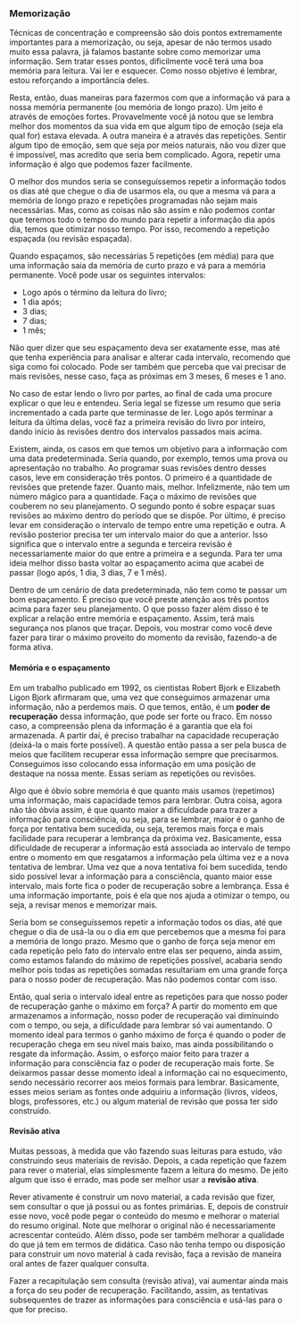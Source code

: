 ### Memorização

Técnicas de concentração e compreensão são dois pontos extremamente importantes para a memorização, ou seja, apesar de não termos usado muito essa palavra, já falamos bastante sobre como memorizar uma informação. Sem tratar esses pontos, dificilmente você terá uma boa memória para leitura. Vai ler e esquecer. Como nosso objetivo é lembrar, estou reforçando a importância deles.

Resta, então, duas maneiras para fazermos com que a informação vá para a nossa memória permanente (ou memória de longo prazo). Um jeito é através de emoções fortes. Provavelmente você já notou que se lembra melhor dos momentos da sua vida em que algum tipo de emoção (seja ela qual for) estava elevada. A outra maneira é a através das repetições. Sentir algum tipo de emoção, sem que seja por meios naturais, não vou dizer que é impossível, mas acredito que seria bem complicado. Agora, repetir uma informação é algo que podemos fazer facilmente.

O melhor dos mundos seria se conseguíssemos repetir a informação todos os dias até que chegue o dia de usarmos ela, ou que a mesma vá para a memória de longo prazo e repetições programadas não sejam mais necessárias. Mas, como as coisas não são assim e não podemos contar que teremos todo o tempo do mundo para repetir a informação dia após dia, temos que otimizar nosso tempo. Por isso, recomendo a repetição espaçada (ou revisão espaçada).

Quando espaçamos, são necessárias 5 repetições (em média) para que uma informação saia da memória de curto prazo e vá para a memória permanente. Você pode usar os seguintes intervalos:

* Logo após o término da leitura do livro;
* 1 dia após;
* 3 dias;
* 7 dias;
* 1 mês;

Não quer dizer que seu espaçamento deva ser exatamente esse, mas até que tenha experiência para analisar e alterar cada intervalo, recomendo que siga como foi colocado. Pode ser também que perceba que vai precisar de mais revisões, nesse caso, faça as próximas em 3 meses, 6 meses e 1 ano.

No caso de estar lendo o livro por partes, ao final de cada uma procure explicar o que leu e entendeu. Seria legal se fizesse um resumo que seria incrementado a cada parte que terminasse de ler. Logo após terminar a leitura da última delas, você faz a primeira revisão do livro por inteiro, dando início às revisões dentro dos intervalos passados mais acima.

Existem, ainda, os casos em que temos um objetivo para a informação com uma data predeterminada. Seria quando, por exemplo, temos uma prova ou apresentação no trabalho. Ao programar suas revisões dentro desses casos, leve em consideração três pontos. O primeiro é a quantidade de revisões que pretende fazer. Quanto mais, melhor. Infelizmente, não tem um número mágico para a quantidade. Faça o máximo de revisões que couberem no seu planejamento. O segundo ponto é sobre espaçar suas revisões ao máximo dentro do período que se dispõe. Por último, é preciso levar em consideração o intervalo de tempo entre uma repetição e outra. A revisão posterior precisa ter um intervalo maior do que a anterior. Isso significa que o intervalo entre a segunda e terceira revisão é necessariamente maior do que entre a primeira e a segunda. Para ter uma ideia melhor disso basta voltar ao espaçamento acima que acabei de passar (logo após, 1 dia, 3 dias, 7 e 1 mês).

Dentro de um cenário de data predeterminada, não tem como te passar um bom espaçamento. É preciso que você preste atenção aos três pontos acima para fazer seu planejamento. O que posso fazer além disso é te explicar a relação entre memória e espaçamento. Assim, terá mais segurança nos planos que traçar. Depois, vou mostrar como você deve fazer para tirar o máximo proveito do momento da revisão, fazendo-a de forma ativa.

#### Memória e o espaçamento

Em um trabalho publicado em 1992, os cientistas Robert Bjork e Elizabeth Ligon Bjork afirmaram que, uma vez que conseguimos armazenar uma informação, não a perdemos mais. O que temos, então, é um **poder de recuperação** dessa informação, que pode ser forte ou fraco. Em nosso caso, a compreensão plena da informação é a garantia que ela foi armazenada. A partir daí, é preciso trabalhar na capacidade recuperação (deixá-la o mais forte possível). A questão então passa a ser pela busca de meios que facilitem recuperar essa informação sempre que precisarmos. Conseguimos isso colocando essa informação em uma posição de destaque na nossa mente. Essas seriam as repetições ou revisões.

Algo que é óbvio sobre memória é que quanto mais usamos (repetimos) uma informação, mais capacidade temos para lembrar. Outra coisa, agora não tão óbvia assim, é que quanto maior a dificuldade para trazer a informação para consciência, ou seja, para se lembrar, maior é o ganho de força por tentativa bem sucedida, ou seja, teremos mais força e mais facilidade para recuperar a lembrança da próxima vez. Basicamente, essa dificuldade de recuperar a informação está associada ao intervalo de tempo entre o momento em que resgatamos a informação pela última vez e a nova tentativa de lembrar. Uma vez que a nova tentativa foi bem sucedida, tendo sido possível levar a informação para a consciência, quanto maior esse intervalo, mais forte fica o poder de recuperação sobre a lembrança. Essa é uma informação importante, pois é ela que nos ajuda a otimizar o tempo, ou seja, a revisar menos e memorizar mais.

Seria bom se conseguíssemos repetir a informação todos os dias, até que chegue o dia de usá-la ou o dia em que percebemos que a mesma foi para a memória de longo prazo. Mesmo que o ganho de força seja menor em cada repetição pelo fato do intervalo entre elas ser pequeno, ainda assim, como estamos falando do máximo de repetições possível, acabaria sendo melhor pois todas as repetições somadas resultariam em uma grande força para o nosso poder de recuperação. Mas não podemos contar com isso.

Então, qual seria o intervalo ideal entre as repetições para que nosso poder de recuperação ganhe o máximo em força? A partir do momento em que armazenamos a informação, nosso poder de recuperação vai diminuindo com o tempo, ou seja, a dificuldade para lembrar só vai aumentando. O momento ideal para termos o ganho máximo de força é quando o poder de recuperação chega em seu nível mais baixo, mas ainda possibilitando o resgate da informação. Assim, o esforço maior feito para trazer a informação para consciência faz o poder de recuperação mais forte. Se deixarmos passar desse momento ideal a informação cai no esquecimento, sendo necessário recorrer aos meios formais para lembrar. Basicamente, esses meios seriam as fontes onde adquiriu a informação (livros, vídeos, blogs, professores, etc.) ou algum material de revisão que possa ter sido construído.

#### Revisão ativa

Muitas pessoas, à medida que vão fazendo suas leituras para estudo, vão construindo seus materiais de revisão. Depois, a cada repetição que fazem para rever o material, elas simplesmente fazem a leitura do mesmo. De jeito algum que isso é errado, mas pode ser melhor usar a **revisão ativa**.

Rever ativamente é construir um novo material, a cada revisão que fizer, sem consultar o que já possui ou as fontes primárias. E, depois de construir esse novo, você pode pegar o conteúdo do mesmo e melhorar o material do resumo original. Note que melhorar o original não é  necessariamente acrescentar conteúdo. Além disso, pode ser também melhorar a qualidade do que já tem em termos de didática. Caso não tenha tempo ou disposição para construir um novo material à cada revisão, faça a revisão de maneira oral antes de fazer qualquer consulta.

Fazer a recapitulação sem consulta (revisão ativa), vai aumentar ainda mais a força do seu poder de recuperação. Facilitando, assim, as tentativas subsequentes de trazer as informações para consciência e usá-las para o que for preciso.
